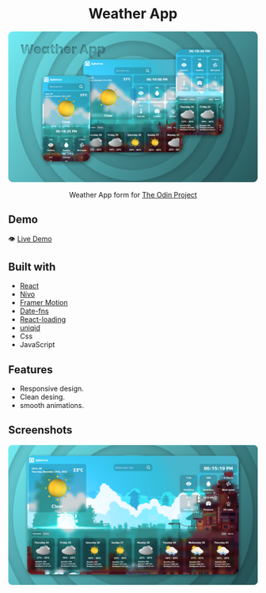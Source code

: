 #

<h1 align="center">Weather App</h1>

![](./src/assets/Preview/thumbnail.png)

<p align="center">
  Weather App form for <a href="https://www.theodinproject.com/">The Odin Project</a>
</p>

## Demo

👁️ [Live Demo](https://apheiro.github.io/weather-app/)


## Built with

- [React](https://reactjs.org/)
- [Nivo](https://nivo.rocks/)
- [Framer Motion](https://www.framer.com/motion/)
- [Date-fns](https://date-fns.org/)
- [React-loading](https://www.npmjs.com/package/react-loading)
- [uniqid](https://www.npmjs.com/package/uniqid)
- Css
- JavaScript

## Features

- Responsive design.
- Clean desing.
- smooth animations.

## Screenshots

![](./src/assets/Preview/Screenshots.png)
